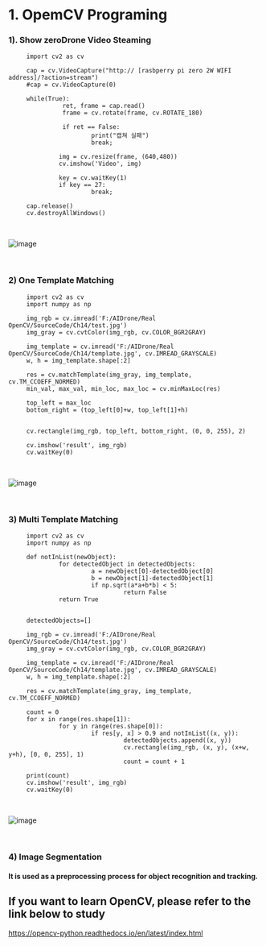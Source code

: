 # 1. OpemCV Programing

### 1). Show zeroDrone Video Steaming 

         import cv2 as cv

         cap = cv.VideoCapture("http:// [rasbperry pi zero 2W WIFI address]/?action=stream")
         #cap = cv.VideoCapture(0)

         while(True):
                   ret, frame = cap.read()
                   frame = cv.rotate(frame, cv.ROTATE_180)
  
                   if ret == False:
                           print("캡쳐 실패")
                           break;  
  
                  img = cv.resize(frame, (640,480))
                  cv.imshow('Video', img)
  
                  key = cv.waitKey(1)
                  if key == 27:
                           break;
  
         cap.release()
         cv.destroyAllWindows()
        
<br/>

![image](https://user-images.githubusercontent.com/122161666/226897074-4632f2d5-954d-449f-b6a1-2f26957d8a0c.png)

<br/>

### 2) One Template Matching
         import cv2 as cv
         import numpy as np

         img_rgb = cv.imread('F:/AIDrone/Real OpenCV/SourceCode/Ch14/test.jpg')
         img_gray = cv.cvtColor(img_rgb, cv.COLOR_BGR2GRAY)

         img_template = cv.imread('F:/AIDrone/Real OpenCV/SourceCode/Ch14/template.jpg', cv.IMREAD_GRAYSCALE)
         w, h = img_template.shape[:2]

         res = cv.matchTemplate(img_gray, img_template, cv.TM_CCOEFF_NORMED)
         min_val, max_val, min_loc, max_loc = cv.minMaxLoc(res)

         top_left = max_loc
         bottom_right = (top_left[0]+w, top_left[1]+h)


         cv.rectangle(img_rgb, top_left, bottom_right, (0, 0, 255), 2)

         cv.imshow('result', img_rgb)
         cv.waitKey(0)

<br/>

![image](https://user-images.githubusercontent.com/122161666/227339946-fed4f4b2-f04a-4e15-a8d1-c34f52d633a7.png)

<br/>

### 3) Multi Template Matching

         import cv2 as cv
         import numpy as np

         def notInList(newObject):
                  for detectedObject in detectedObjects:
                           a = newObject[0]-detectedObject[0]
                           b = newObject[1]-detectedObject[1]
                           if np.sqrt(a*a+b*b) < 5:
                                    return False
                  return True


         detectedObjects=[]

         img_rgb = cv.imread('F:/AIDrone/Real OpenCV/SourceCode/Ch14/test.jpg')
         img_gray = cv.cvtColor(img_rgb, cv.COLOR_BGR2GRAY)
         
         img_template = cv.imread('F:/AIDrone/Real OpenCV/SourceCode/Ch14/template.jpg', cv.IMREAD_GRAYSCALE)
         w, h = img_template.shape[:2]
         
         res = cv.matchTemplate(img_gray, img_template, cv.TM_CCOEFF_NORMED)

         count = 0
         for x in range(res.shape[1]):
                  for y in range(res.shape[0]):
                           if res[y, x] > 0.9 and notInList((x, y)):
                                    detectedObjects.append((x, y))
                                    cv.rectangle(img_rgb, (x, y), (x+w, y+h), [0, 0, 255], 1)
                                    count = count + 1

         print(count)
         cv.imshow('result', img_rgb)
         cv.waitKey(0)
    
<br/>

![image](https://user-images.githubusercontent.com/122161666/227341410-6bd189aa-1f0e-4f4d-b148-3b96613ddee4.png)

<br/>

### 4) Image Segmentation

#### It is used as a preprocessing process for object recognition and tracking.


## If you want to learn OpenCV,  please refer to the link below to study
https://opencv-python.readthedocs.io/en/latest/index.html
